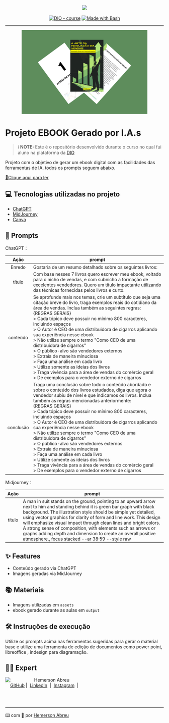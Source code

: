 <p align="center">
    <img width="100" src=".github/assets/banner.png">
</p>


<p align="center">
<a href="https://dio.me/"><img src="https://img.shields.io/badge/DIO-Course-28DA77?logo=youtube" alt="DIO - course"></a>
<a href="https://www.gnu.org/software/bash/" title="Go to Bash homepage"><img src="https://img.shields.io/badge/Prompt-Project-blue?logo=gnu-bash&amp;logoColor=white" alt="Made with Bash"></a></p>

-------


<p align="center">
<img 
    src="./assets/cover1.png"
    width="400"
/>
</p>

# Projeto EBOOK Gerado por I.A.s


 > ℹ️ **NOTE:** Este é o repositório desenvolvido durante o curso no qual fui aluno na plataforma da [DIO](https://web.dio.me/users/hemersonfire?tab=achievements)

Projeto com o objetivo de gerar um ebook digital com as facilidades das ferramentas de IA. todos os prompts
seguem abaixo.

<a href="https://github.com/azimutalx/prompts-recipe-to-create-a-ebook/blob/main/output/A_Arte_da_Persuasao_em_Vendas.pdf" title="View PDF now"> 📕Clique aqui para ler</a>

## 💻 Tecnologias utilizadas no projeto

- [ChatGPT](https://chat.openai.com/) 
- [MidJourney](https://www.midjourney.com/app/)
- [Canva](https://www.canva.com/)

## 🧠 Prompts


ChatGPT：

|   Ação   | prompt                                                                                                                                                                                                                                                                         |
| :------: | ------------------------------------------------------------------------------------------------------------------------------------------------------------------------------------------------------------------------------------------------------------------------------ |
|  Enredo  | Gostaria de um resumo detalhado sobre os seguintes livros: |
|  título  | Com base nesses 7 livros quero escrever meu ebook, voltado para o nicho de vendas, e com subnicho a formação de excelentes vendedores. Quero um título impactante utilizando das técnicas fornecidas pelos livros e curto.  |  
| conteúdo | Se aprofunde mais nos temas, crie um subtítulo que seja uma citação breve do livro, traga exemplos reais do cotidiano da área de vendas. Inclua também as seguintes regras:<br/>\{REGRAS GERAIS\}<br/>\> Cada tópico deve possuir no mínimo 800 caracteres, incluindo espaços<br/>\> O Autor é CEO de uma distribuidora de cigarros aplicando sua experiência nesse ebook<br/>\> Não utilize sempre o termo "Como CEO de uma distribuidora de cigarros"<br/>\> O público-alvo são vendedores externos<br/>\> Extraia de maneira minuciosa<br/>\> Faça uma análise em cada livro<br/>\> Utilize somente as ideias dos livros<br/>\> Traga vivência para a área de vendas do comércio geral<br/>\> De exemplos para o vendedor externo de cigarros |
| conclusão | Traga uma conclusão sobre todo o conteúdo abordado e sobre o conteúdo dos livros estudados, diga que agora o vendedor subiu de nível e que indicamos os livros. Inclua também as regras mencionadas anteriormente:<br/>\{REGRAS GERAIS\}<br/>\> Cada tópico deve possuir no mínimo 800 caracteres, incluindo espaços<br/>\> O Autor é CEO de uma distribuidora de cigarros aplicando sua experiência nesse ebook<br/>\> Não utilize sempre o termo "Como CEO de uma distribuidora de cigarros"<br/>\> O público-alvo são vendedores externos<br/>\> Extraia de maneira minuciosa<br/>\> Faça uma análise em cada livro<br/>\> Utilize somente as ideias dos livros<br/>\> Traga vivência para a área de vendas do comércio geral<br/>\> De exemplos para o vendedor externo de cigarros |

Midjourney：

|  Ação  | prompt                                                                                 |
| :----: | -------------------------------------------------------------------------------------- |
| título | A man in suit stands on the ground, pointing to an upward arrow next to him and standing behind it is green bar graph with black background. The illustration style should be simple yet detailed, using vector graphics for clarity of form and line work. This design will emphasize visual impact through clean lines and bright colors. A strong sense of composition, with elements such as arrows or graphs adding depth and dimension to create an overall positive atmosphere., focus stacked --ar 38:59 --style raw  |

## ✨ Features

- Conteúdo gerado via ChatGPT
- Imagens geradas via MidJourney

## 📚 Materiais

- Imagens utilizadas em `assets`
- ebook gerado durante as aulas em `output`

## 🛠️ Instruções de execução

Utilize os prompts acima nas ferramentas sugeridas para gerar o material base e utilize uma ferramenta de edição de documentos como power point, libreoffice , indesign para diagramação.

## 👨‍💻 Expert

<p>
    <img 
      align=left 
      margin=10 
      width=80 
      src="https://avatars.githubusercontent.com/u/66793153?v=4"
    />
    <p>&nbsp&nbsp&nbspHemerson Abreu<br>
    &nbsp&nbsp&nbsp
    <a href="https://github.com/azimutalx">
    GitHub</a>&nbsp;|&nbsp;
    <a href="www.linkedin.com/in/
hemersonabreu">LinkedIn</a>
&nbsp;|&nbsp;
    <a href="https://www.instagram.com/hemersonabreu/">
    Instagram</a>
&nbsp;|&nbsp;</p>
</p>
<br/><br/>
<p>

---

⌨️ com 💜 por [Hemerson Abreu](https://github.com/azimutalx)
